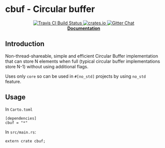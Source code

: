 # cbuf - Circular buffer

<p align="center">
  <a href="https://travis-ci.org/dpc/cbuf-rs">
      <img src="https://img.shields.io/travis/dpc/cbuf-rs/master.svg?style=flat-square" alt="Travis CI Build Status">
  </a>
  <a href="https://crates.io/crates/cbuf">
      <img src="http://meritbadge.herokuapp.com/cbuf?style=flat-square" alt="crates.io">
  </a>
  <a href="https://gitter.im/dpc/dpc">
      <img src="https://img.shields.io/badge/GITTER-join%20chat-green.svg?style=flat-square" alt="Gitter Chat">
  </a>
  <br>
  <strong><a href="//dpc.github.io/cbuf-rs/">Documentation</a></strong>
</p>

## Introduction

Non-thread-shareable, simple and efficient Circular Buffer implementation that
can store N elements when full (typical circular buffer implementations store
N-1) without using additional flags.

Uses only `core` so can be used in `#[no_std]` projects by using
`no_std` feature.

## Usage

In `Carto.toml`

	[dependencies]
	cbuf = "*"

In `src/main.rs`:

	extern crate cbuf;
